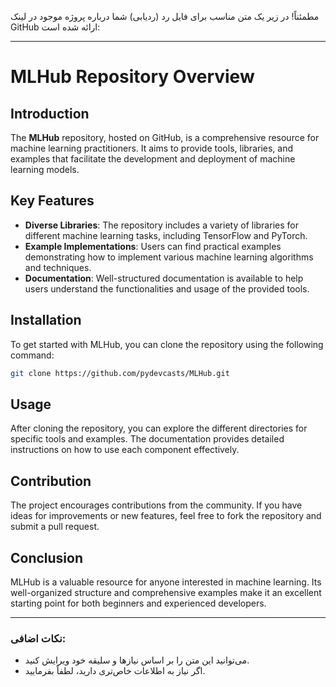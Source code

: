 مطمئناً! در زیر یک متن مناسب برای فایل رد (ردیابی) شما درباره پروژه موجود در لینک GitHub ارائه شده است:

---

# MLHub Repository Overview

## Introduction
The **MLHub** repository, hosted on GitHub, is a comprehensive resource for machine learning practitioners. It aims to provide tools, libraries, and examples that facilitate the development and deployment of machine learning models.

## Key Features
- **Diverse Libraries**: The repository includes a variety of libraries for different machine learning tasks, including TensorFlow and PyTorch.
- **Example Implementations**: Users can find practical examples demonstrating how to implement various machine learning algorithms and techniques.
- **Documentation**: Well-structured documentation is available to help users understand the functionalities and usage of the provided tools.

## Installation
To get started with MLHub, you can clone the repository using the following command:

```bash
git clone https://github.com/pydevcasts/MLHub.git
```

## Usage
After cloning the repository, you can explore the different directories for specific tools and examples. The documentation provides detailed instructions on how to use each component effectively.

## Contribution
The project encourages contributions from the community. If you have ideas for improvements or new features, feel free to fork the repository and submit a pull request.

## Conclusion
MLHub is a valuable resource for anyone interested in machine learning. Its well-organized structure and comprehensive examples make it an excellent starting point for both beginners and experienced developers.

---

### نکات اضافی:
- می‌توانید این متن را بر اساس نیازها و سلیقه خود ویرایش کنید.
- اگر نیاز به اطلاعات خاص‌تری دارید، لطفاً بفرمایید.
